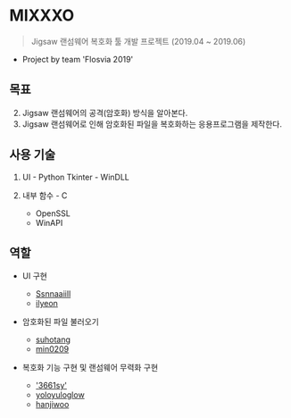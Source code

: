 # MIXXXO
> Jigsaw 랜섬웨어 복호화 툴 개발 프로젝트 (2019.04 ~ 2019.06)
- Project by team 'Flosvia 2019'

## 목표
  2. Jigsaw 랜섬웨어의 공격(암호화) 방식을 알아본다.
  3. Jigsaw 랜섬웨어로 인해 암호화된 파일을 복호화하는 응용프로그램을 제작한다.

## 사용 기술
  1. UI
    - Python Tkinter
    - WinDLL

  1. 내부 함수
    - C
      + OpenSSL
      + WinAPI

## 역할
* UI 구현
  - <a href="https://github.com/Ssnnaaiill">Ssnnaaiill<a/>
  - <a href="https://github.com/ilyeon">ilyeon<a/>

* 암호화된 파일 불러오기
  - <a href="https://github.com/suhotang">suhotang<a/>
  - <a href="https://github.com/min0209">min0209<a/>
 
* 복호화 기능 구현 및 랜섬웨어 무력화 구현
  - <a href="https://github.com/3661sy">'3661sy'<a/>
  - <a href="https://github.com/yoloyuloglow">yoloyuloglow<a/>
  - <a href="https://github.com/hanjiwoo">hanjiwoo<a/>
